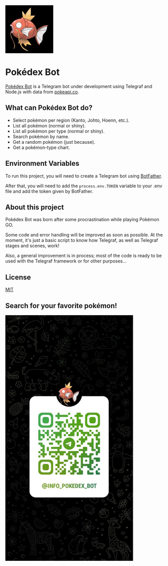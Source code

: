 <img src="./src/utils/Magikarp.jpg" width="150"/>

# Pokédex Bot

[Pokédex Bot](http://t.me/Info_Pokedex_Bot) is a Telegram bot under development using Telegraf and Node.js with data from [pokeapi.co](https://pokeapi.co/).

## What can Pokédex Bot do?

- Select pokémon per region (Kanto, Johto, Hoenn, etc.).
- List all pokémon (normal or shiny).
- List all pokémon per type (normal or shiny).
- Search pokémon by name.
- Get a random pokémon (just because).
- Get a pokémon-type chart.

## Environment Variables

To run this project, you will need to create a Telegram bot using [BotFather](https://core.telegram.org/bots/features#botfather).

After that, you will need to add the `process.env.TOKEN` variable to your .env file and add the token given by BotFather.
## About this project

Pokédex Bot was born after some procrastination while playing Pokémon GO.

Some code and error handling will be improved as soon as possible. At the moment, it's just a basic script to know how Telegraf, as well as Telegraf stages and scenes, work!

Also, a general improvement is in process; most of the code is ready to be used with the Telegraf framework or for other purposes...

## License

[MIT](https://choosealicense.com/licenses/mit/)

## Search for your favorite pokémon!

<img src="./src/utils/Pokedex%20Bot%20QR.jpg" width="400"/>
